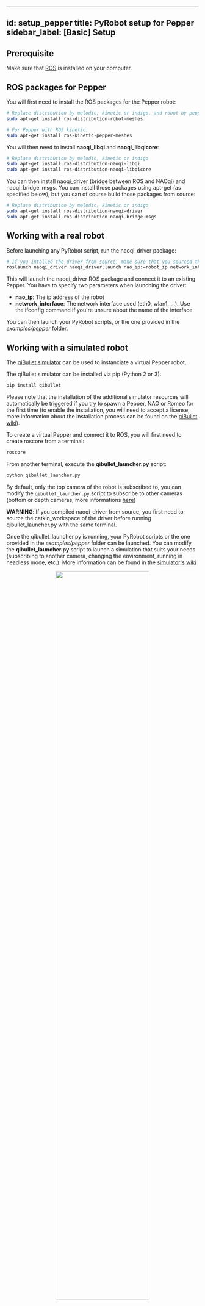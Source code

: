 ---
id: setup_pepper
title: PyRobot setup for Pepper
sidebar_label: [Basic] Setup
--

## Prerequisite
Make sure that [ROS](http://wiki.ros.org/ROS/Installation) is installed on your computer.

## ROS packages for Pepper
You will first need to install the ROS packages for the Pepper robot:
```bash
# Replace distribution by melodic, kinetic or indigo, and robot by pepper or nao
sudo apt-get install ros-distribution-robot-meshes

# For Pepper with ROS kinetic:
sudo apt-get install ros-kinetic-pepper-meshes
```

You will then need to install __naoqi_libqi__ and __naoqi_libqicore__:
```bash
# Replace distribution by melodic, kinetic or indigo
sudo apt-get install ros-distribution-naoqi-libqi
sudo apt-get install ros-distribution-naoqi-libqicore
```

You can then install naoqi_driver (bridge between ROS and NAOqi) and naoqi_bridge_msgs. You can install those packages using apt-get (as specified below), but you can of course build those packages from source:
```bash
# Replace distribution by melodic, kinetic or indigo
sudo apt-get install ros-distribution-naoqi-driver
sudo apt-get install ros-distribution-naoqi-bridge-msgs
```

## Working with a real robot
Before launching any PyRobot script, run the naoqi_driver package:
```bash
# If you intalled the driver from source, make sure that you sourced the catkin workspace
roslaunch naoqi_driver naoqi_driver.launch nao_ip:=robot_ip network_interface:=interface
```

This will launch the naoqi_driver ROS package and connect it to an existing Pepper. You have to specify two parameters when launching the driver:
* __nao_ip__: The ip address of the robot
* __network_interface__: The network interface used (eth0, wlan1, ...). Use the ifconfig command if you're unsure about the name of the interface

You can then launch your PyRobot scripts, or the one provided in the _examples/pepper_ folder.


## Working with a simulated robot
The [qiBullet simulator](https://github.com/softbankrobotics-research/qibullet) can be used to instanciate a virtual Pepper robot.

The qiBullet simulator can be installed via pip (Python 2 or 3):
```bash
pip install qibullet
```

Please note that the installation of the additional simulator resources will automatically be triggered if you try to spawn a Pepper, NAO or Romeo for the first time (to enable the installation, you will need to accept a license, more information about the installation process can be found on the [qiBullet wiki](https://github.com/softbankrobotics-research/qibullet/wiki/Tutorials:-Installation)).

To create a virtual Pepper and connect it to ROS, you will first need to create roscore from a terminal:
```bash
roscore
```

From another terminal, execute the __qibullet_launcher.py__ script:
```bash
python qibullet_launcher.py
```

By default, only the top camera of the robot is subscribed to, you can modify the `qibullet_launcher.py` script to subscribe to other cameras (bottom or depth cameras, more informations [here](https://github.com/softbankrobotics-research/qibullet/wiki/Tutorials:-Virtual-Robot#cameras))

__WARNING__: If you compiled naoqi_driver from source, you first need to source the catkin_workspace of the driver before running qibullet_launcher.py with the same terminal.

Once the qibullet_launcher.py is running, your PyRobot scripts or the one provided in the _examples/pepper_ folder can be launched. You can modify the __qibullet_launcher.py__ script to launch a simulation that suits your needs (subscribing to another camera, changing the environment, running in headless mode, etc.). More information can be found in the [simulator's wiki](https://github.com/softbankrobotics-research/qibullet/wiki)

<p align="middle">
    <img src="https://raw.githubusercontent.com/softbankrobotics-research/qibullet/master/resources/ros_compat.gif" align="middle" width="70%"/>
</p>
